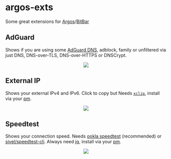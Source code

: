 # argos-exts
Some great extensions for <a href="https://github.com/p-e-w/argos">Argos</a>/<a href="https://github.com/matryer/bitbar">BitBar</a>

## AdGuard

Shows if you are using some <a href="https://adguard.com/en/adguard-dns/overview.html#setup-guide">AdGuard DNS</a>, adblock, family or unfiltered via just DNS, DNS-over-TLS, DNS-over-HTTPS or DNSCrypt.
<p align="center">
  <img src="https://cdn.jsdelivr.net/gh/insign/argos-exts/.github/adguard.png">
</p>

## External IP
Shows your external IPv4 and IPv6. Click to copy but Needs <a href="https://github.com/astrand/xclip">`xclip`</a>, install via your <a href="https://en.wikipedia.org/wiki/List_of_software_package_management_systems#Unix-like">pm</a>.
<p align="center">
  <img src="https://cdn.jsdelivr.net/gh/insign/argos-exts/.github/ip.png">
</p>

## Speedtest
Shows your connection speed. Needs <a href="https://www.speedtest.net/apps/cli">ookla speedtest</a> (recommended) or <a href="https://github.com/sivel/speedtest-cli">sivel/speedtest-cli</a>. Always need <a href="https://stedolan.github.io/jq/">jq</a>, install via your <a href="https://en.wikipedia.org/wiki/List_of_software_package_management_systems#Unix-like">pm</a>. 
<p align="center">
  <img src="https://cdn.jsdelivr.net/gh/insign/argos-exts/.github/speedtest.png">
</p>
